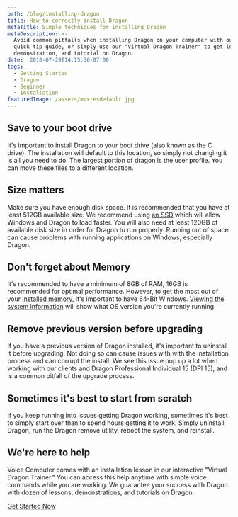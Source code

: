 ```yaml
---
path: /blog/installing-dragon
title: How to correctly install Dragon
metaTitle: Simple techniques for installing Dragon
metaDescription: >-
  Avoid common pitfalls when installing Dragon on your computer with our handy
  quick tip guide, or simply use our "Virtual Dragon Trainer" to get lessons,
  demonstration, and tutorial on Dragon.
date: '2018-07-29T14:15:36-07:00'
tags:
  - Getting Started
  - Dragon
  - Beginner
  - Installation
featuredImage: /assets/maxresdefault.jpg
---
```

## Save to your boot drive
It's important to install Dragon to your boot drive (also known as the C drive). The installation will default to this location, 
so simply not changing it is all you need to do. The largest portion of dragon is the user profile. You can move these files to a 
different location.

## Size matters
Make sure you have enough disk space. It is recommended that you have at least 512GB available size. We recommend 
using [an SSD](https://www.digitaltrends.com/computing/what-is-an-ssd/) which will allow Windows and Dragon to load faster.
You will also need at least 120GB of available disk size in order for Dragon to run properly. Running out of space can cause
problems with running applications on Windows, especially Dragon.

## Don't forget about Memory
It's recommended to have a minimum of 8GB of RAM, 16GB is recommended for optimal performance. However, to get
the most out of your [installed memory](https://www.pcworld.com/article/2957195/components/how-to-install-new-memory-in-your-pc.html), 
it's important to have 64-Bit Windows. [Viewing the system information](http://www.simplehow.tips/a/44/how-to-view-system-information-on-windows10)
will show what OS version you're currently running.

## Remove previous version before upgrading
If you have a previous version of Dragon installed, it's important to uninstall it before upgrading. Not doing so can cause
issues with with the installation process and can corrupt the install. We see this issue pop up a lot when working with our clients
and Dragon Professional Individual 15 (DPI 15), and is a common pitfall of the upgrade process.

## Sometimes it's best to start from scratch
If you keep running into issues getting Dragon working, sometimes it's best to simply start over than to spend hours getting it to work.
Simply uninstall Dragon, run the Dragon remove utility, reboot the system, and reinstall.

## We're here to help
Voice Computer comes with an installation lesson in our interactive "Virtual Dragon Trainer."  You can access this help anytime
with simple voice commands while you are working. We guarantee your success with Dragon with dozen of lessons, demonstrations,
and tutorials on Dragon.

[Get Started Now](/sign-up)
